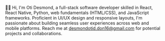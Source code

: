 👋🏾  Hi, I'm Oti Desmond, a full-stack software developer skilled in React, React Native, Python, web fundamentals (HTML/CSS), and JavaScript frameworks. Proficient in UI/UX design and responsive layouts, I'm passionate about building seamless user experiences across web and mobile platforms.  Reach me at desmondotid.don16@gmail.com for potential projects and collaborations.
